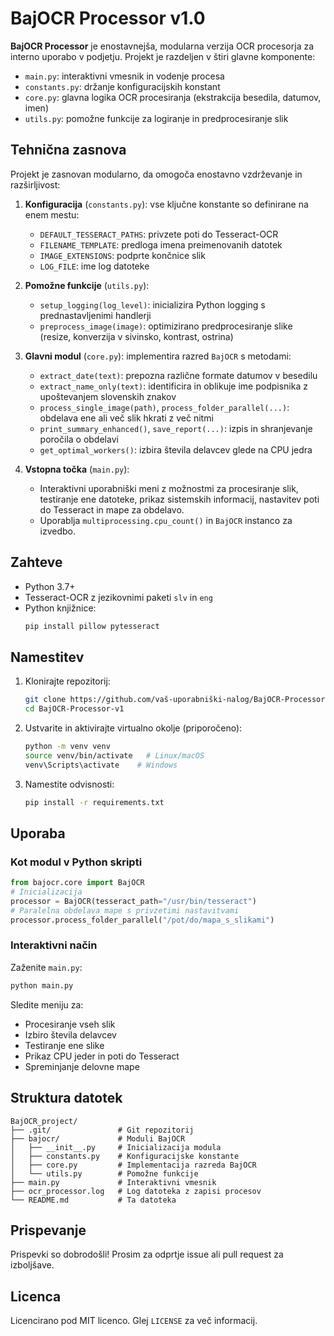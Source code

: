 # BajOCR Processor v1.0

**BajOCR Processor** je enostavnejša, modularna verzija OCR procesorja za interno uporabo v podjetju. Projekt je razdeljen v štiri glavne komponente:

- `main.py`: interaktivni vmesnik in vodenje procesa
- `constants.py`: držanje konfiguracijskih konstant
- `core.py`: glavna logika OCR procesiranja (ekstrakcija besedila, datumov, imen)
- `utils.py`: pomožne funkcije za logiranje in predprocesiranje slik

## Tehnična zasnova

Projekt je zasnovan modularno, da omogoča enostavno vzdrževanje in razširljivost:

1. **Konfiguracija** (`constants.py`): vse ključne konstante so definirane na enem mestu:
   - `DEFAULT_TESSERACT_PATHS`: privzete poti do Tesseract-OCR
   - `FILENAME_TEMPLATE`: predloga imena preimenovanih datotek
   - `IMAGE_EXTENSIONS`: podprte končnice slik
   - `LOG_FILE`: ime log datoteke

2. **Pomožne funkcije** (`utils.py`):
   - `setup_logging(log_level)`: inicializira Python logging s prednastavljenimi handlerji
   - `preprocess_image(image)`: optimizirano predprocesiranje slike (resize, konverzija v sivinsko, kontrast, ostrina)

3. **Glavni modul** (`core.py`): implementira razred `BajOCR` s metodami:
   - `extract_date(text)`: prepozna različne formate datumov v besedilu
   - `extract_name_only(text)`: identificira in oblikuje ime podpisnika z upoštevanjem slovenskih znakov
   - `process_single_image(path)`, `process_folder_parallel(...)`: obdelava ene ali več slik hkrati z več nitmi
   - `print_summary_enhanced()`, `save_report(...)`: izpis in shranjevanje poročila o obdelavi
   - `get_optimal_workers()`: izbira števila delavcev glede na CPU jedra

4. **Vstopna točka** (`main.py`):
   - Interaktivni uporabniški meni z možnostmi za procesiranje slik, testiranje ene datoteke, prikaz sistemskih informacij, nastavitev poti do Tesseract in mape za obdelavo.
   - Uporablja `multiprocessing.cpu_count()` in `BajOCR` instanco za izvedbo.

## Zahteve

- Python 3.7+
- Tesseract-OCR z jezikovnimi paketi `slv` in `eng`
- Python knjižnice:
  ```bash
  pip install pillow pytesseract
  ```

## Namestitev

1. Klonirajte repozitorij:
   ```bash
   git clone https://github.com/vaš-uporabniški-nalog/BajOCR-Processor-v1.git
   cd BajOCR-Processor-v1
   ```
2. Ustvarite in aktivirajte virtualno okolje (priporočeno):
   ```bash
   python -m venv venv
   source venv/bin/activate   # Linux/macOS
   venv\Scripts\activate    # Windows
   ```
3. Namestite odvisnosti:
   ```bash
   pip install -r requirements.txt
   ```

## Uporaba

### Kot modul v Python skripti

```python
from bajocr.core import BajOCR
# Inicializacija
processor = BajOCR(tesseract_path="/usr/bin/tesseract")
# Paralelna obdelava mape s privzetimi nastavitvami
processor.process_folder_parallel("/pot/do/mapa_s_slikami")
```

### Interaktivni način

Zaženite `main.py`:
```bash
python main.py
```
Sledite meniju za:
- Procesiranje vseh slik
- Izbiro števila delavcev
- Testiranje ene slike
- Prikaz CPU jeder in poti do Tesseract
- Spreminjanje delovne mape

## Struktura datotek

```plain
BajOCR_project/
├── .git/               # Git repozitorij
├── bajocr/             # Moduli BajOCR
│   ├── __init__.py     # Inicializacija modula
│   ├── constants.py    # Konfiguracijske konstante
│   ├── core.py         # Implementacija razreda BajOCR
│   └── utils.py        # Pomožne funkcije
├── main.py             # Interaktivni vmesnik
├── ocr_processor.log   # Log datoteka z zapisi procesov
└── README.md           # Ta datoteka
```

## Prispevanje

Prispevki so dobrodošli! Prosim za odprtje issue ali pull request za izboljšave.

## Licenca

Licencirano pod MIT licenco. Glej `LICENSE` za več informacij.